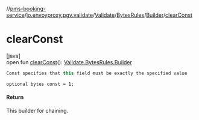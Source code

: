 //[pms-booking-service](../../../../../index.md)/[io.envoyproxy.pgv.validate](../../../index.md)/[Validate](../../index.md)/[BytesRules](../index.md)/[Builder](index.md)/[clearConst](clear-const.md)

# clearConst

[java]\
open fun [clearConst](clear-const.md)(): [Validate.BytesRules.Builder](index.md)

```kotlin
Const specifies that this field must be exactly the specified value

```
`optional bytes const = 1;`

#### Return

This builder for chaining.